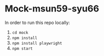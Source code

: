 # Mock-msun59-syu66

In order to run this repo locally: 
1. ```cd mock```
2. ```npm install```
3. ```npm install playwright```
4. ```npm start```